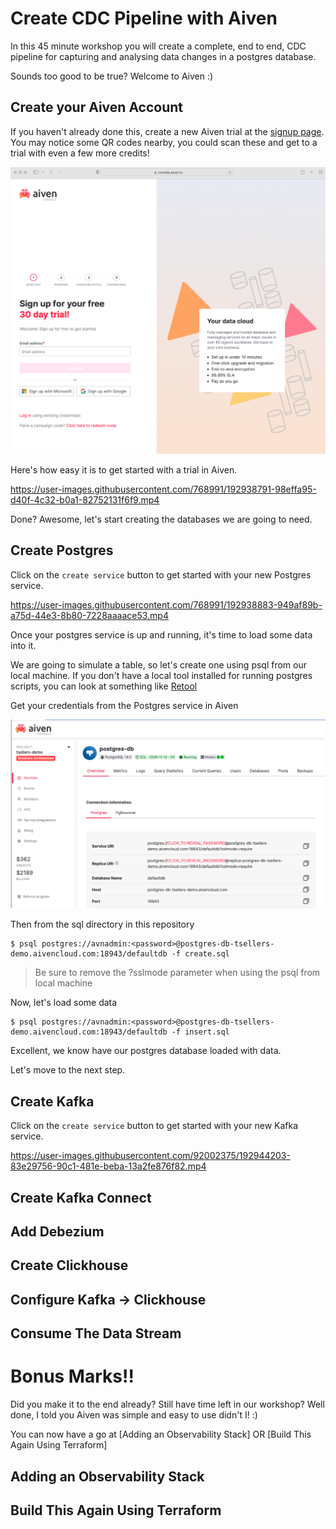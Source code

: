 # Create CDC Pipeline with Aiven

In this 45 minute workshop you will create a complete, end to end, CDC pipeline for capturing and analysing data changes in a postgres database. 

Sounds too good to be true? 
Welcome to Aiven :) 

## Create your Aiven Account
If you haven't already done this, create a new Aiven trial at the [signup page](https://console.aiven.io/signup). You may notice some QR codes nearby, you could scan these and get to a trial with even a few more credits! 


![Signup](img/1%20-%20signup.png)

Here's how easy it is to get started with a trial in Aiven.

https://user-images.githubusercontent.com/768991/192938791-98effa95-d40f-4c32-b0a1-82752131f6f9.mp4

Done? Awesome, let's start creating the databases we are going to need. 

## Create Postgres

Click on the `create service` button to get started with your new Postgres service. 

https://user-images.githubusercontent.com/768991/192938883-949af89b-a75d-44e3-8b80-7228aaaace53.mp4


Once your postgres service is up and running, it's time to load some data into it. 

We are going to simulate a table, so let's create one using psql from our local machine. 
If you don't have a local tool installed for running postgres scripts, you can look at something like [Retool](https://retool.com/)

Get your credentials from the Postgres service in Aiven 

![pg creds](img/2%20-%20pgcreds.png)

Then from the sql directory in this repository 
```console
$ psql postgres://avnadmin:<password>@postgres-db-tsellers-demo.aivencloud.com:18943/defaultdb -f create.sql
```

> Be sure to remove the ?sslmode parameter when using the psql from local machine

Now, let's load some data 

```console
$ psql postgres://avnadmin:<password>@postgres-db-tsellers-demo.aivencloud.com:18943/defaultdb -f insert.sql
```

Excellent, we know have our postgres database loaded with data. 

Let's move to the next step.

## Create Kafka


Click on the `create service` button to get started with your new Kafka service. 

https://user-images.githubusercontent.com/92002375/192944203-83e29756-90c1-481e-beba-13a2fe876f82.mp4





## Create Kafka Connect 


## Add Debezium


## Create Clickhouse


## Configure Kafka -> Clickhouse


## Consume The Data Stream

# Bonus Marks!! 
Did you make it to the end already? Still have time left in our workshop? Well done, I told you Aiven was simple and easy to use didn't I! :) 

You can now have a go at 
[Adding an Observability Stack]
OR 
[Build This Again Using Terraform]

## Adding an Observability Stack


## Build This Again Using Terraform
